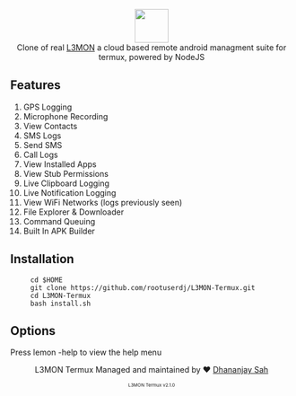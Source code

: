 
<p align="center">
<img src="https://github.com/rootuserdj/L3MON-Termux/blob/main/L3MON/server/assets/webpublic/logo.png" height="60"><br>
Clone of real <a href="https://github.com/D3VL/L3MON">L3MON</a> a cloud based remote android managment suite for termux, powered by NodeJS
</p>



## Features
1. GPS Logging
1. Microphone Recording
1. View Contacts
1. SMS Logs
1. Send SMS
1. Call Logs
1. View Installed Apps
1. View Stub Permissions
1. Live Clipboard Logging
1. Live Notification Logging
1. View WiFi Networks (logs previously seen)
1. File Explorer & Downloader
1. Command Queuing
1. Built In APK Builder


## Installation
```
     cd $HOME
     git clone https://github.com/rootuserdj/L3MON-Termux.git
     cd L3MON-Termux
     bash install.sh
```
  
  
     
 ## Options
 Press lemon -help to view the help menu



<p align="center">L3MON Termux Managed and maintained by ❤️ <a href="@hack3rdj">Dhananjay Sah</a></p>
<p align="center" style="font-size: 8px">L3MON Termux v2.1.0</p>



     
